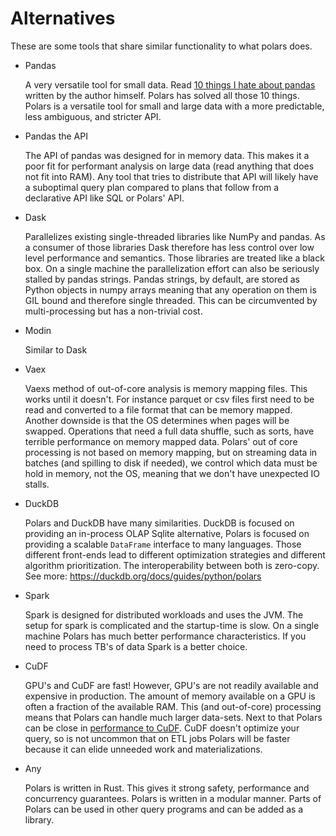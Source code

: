 # Alternatives

These are some tools that share similar functionality to what polars does.

- Pandas

  A very versatile tool for small data. Read [10 things I hate about pandas](https://wesmckinney.com/blog/apache-arrow-pandas-internals/)
  written by the author himself. Polars has solved all those 10 things.
  Polars is a versatile tool for small and large data with a more predictable, less ambiguous, and stricter API.

- Pandas the API

  The API of pandas was designed for in memory data. This makes it a poor fit for performant analysis on large data
  (read anything that does not fit into RAM). Any tool that tries to distribute that API will likely have a
  suboptimal query plan compared to plans that follow from a declarative API like SQL or Polars' API.

- Dask

  Parallelizes existing single-threaded libraries like NumPy and pandas. As a consumer of those libraries Dask
  therefore has less control over low level performance and semantics.
  Those libraries are treated like a black box.
  On a single machine the parallelization effort can also be seriously stalled by pandas strings.
  Pandas strings, by default, are stored as Python objects in
  numpy arrays meaning that any operation on them is GIL bound and therefore single threaded. This can be circumvented
  by multi-processing but has a non-trivial cost.

- Modin

  Similar to Dask

- Vaex

  Vaexs method of out-of-core analysis is memory mapping files. This works until it doesn't. For instance parquet
  or csv files first need to be read and converted to a file format that can be memory mapped. Another downside is
  that the OS determines when pages will be swapped. Operations that need a full data shuffle, such as
  sorts, have terrible performance on memory mapped data.
  Polars' out of core processing is not based on memory mapping, but on streaming data in batches (and spilling to disk
  if needed), we control which data must be hold in memory, not the OS, meaning that we don't have unexpected IO stalls.

- DuckDB

  Polars and DuckDB have many similarities. DuckDB is focused on providing an in-process OLAP Sqlite alternative,
  Polars is focused on providing a scalable `DataFrame` interface to many languages. Those different front-ends lead to
  different optimization strategies and different algorithm prioritization. The interoperability between both is zero-copy.
  See more: https://duckdb.org/docs/guides/python/polars

- Spark

  Spark is designed for distributed workloads and uses the JVM. The setup for spark is complicated and the startup-time
  is slow. On a single machine Polars has much better performance characteristics. If you need to process TB's of data
  Spark is a better choice.

- CuDF

  GPU's and CuDF are fast!
  However, GPU's are not readily available and expensive in production. The amount of memory available on a GPU
  is often a fraction of the available RAM.
  This (and out-of-core) processing means that Polars can handle much larger data-sets.
  Next to that Polars can be close in [performance to CuDF](https://zakopilo.hatenablog.jp/entry/2023/02/04/220552).
  CuDF doesn't optimize your query, so is not uncommon that on ETL jobs Polars will be faster because it can elide
  unneeded work and materializations.

- Any

  Polars is written in Rust. This gives it strong safety, performance and concurrency guarantees.
  Polars is written in a modular manner. Parts of Polars can be used in other query programs and can be added as a library.
